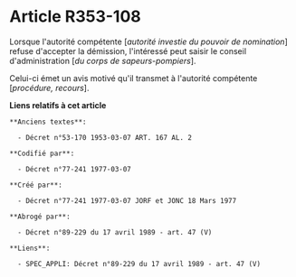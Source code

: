 # Article R353-108

Lorsque l'autorité compétente [*autorité investie du pouvoir de nomination*] refuse d'accepter la démission, l'intéressé peut
saisir le conseil d'administration [*du corps de sapeurs-pompiers*].

Celui-ci émet un avis motivé qu'il transmet à l'autorité compétente [*procédure, recours*].

**Liens relatifs à cet article**

	**Anciens textes**:

	  - Décret n°53-170 1953-03-07 ART. 167 AL. 2

	**Codifié par**:

	  - Décret n°77-241 1977-03-07

	**Créé par**:

	  - Décret n°77-241 1977-03-07 JORF et JONC 18 Mars 1977

	**Abrogé par**:

	  - Décret n°89-229 du 17 avril 1989 - art. 47 (V)

	**Liens**:

	  - SPEC_APPLI: Décret n°89-229 du 17 avril 1989 - art. 47 (V)
